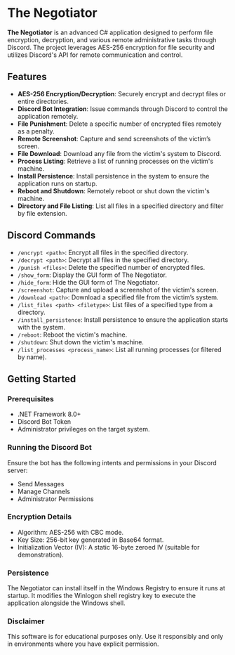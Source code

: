 # The Negotiator

**The Negotiator** is an advanced C# application designed to perform file encryption, decryption, and various remote administrative tasks through Discord. The project leverages AES-256 encryption for file security and utilizes Discord's API for remote communication and control. 

## Features

- **AES-256 Encryption/Decryption**: Securely encrypt and decrypt files or entire directories.
- **Discord Bot Integration**: Issue commands through Discord to control the application remotely.
- **File Punishment**: Delete a specific number of encrypted files remotely as a penalty.
- **Remote Screenshot**: Capture and send screenshots of the victim’s screen.
- **File Download**: Download any file from the victim's system to Discord.
- **Process Listing**: Retrieve a list of running processes on the victim's machine.
- **Install Persistence**: Install persistence in the system to ensure the application runs on startup.
- **Reboot and Shutdown**: Remotely reboot or shut down the victim's machine.
- **Directory and File Listing**: List all files in a specified directory and filter by file extension.

## Discord Commands

- `/encrypt <path>`: Encrypt all files in the specified directory.
- `/decrypt <path>`: Decrypt all files in the specified directory.
- `/punish <files>`: Delete the specified number of encrypted files.
- `/show_form`: Display the GUI form of The Negotiator.
- `/hide_form`: Hide the GUI form of The Negotiator.
- `/screenshot`: Capture and upload a screenshot of the victim's screen.
- `/download <path>`: Download a specified file from the victim’s system.
- `/list_files <path> <filetype>`: List files of a specified type from a directory.
- `/install_persistence`: Install persistence to ensure the application starts with the system.
- `/reboot`: Reboot the victim's machine.
- `/shutdown`: Shut down the victim's machine.
- `/list_processes <process_name>`: List all running processes (or filtered by name).

## Getting Started

### Prerequisites

- .NET Framework 8.0+
- Discord Bot Token
- Administrator privileges on the target system.

### Running the Discord Bot
Ensure the bot has the following intents and permissions in your Discord server:
* Send Messages
* Manage Channels
* Administrator Permissions

### Encryption Details
* Algorithm: AES-256 with CBC mode.
* Key Size: 256-bit key generated in Base64 format.
* Initialization Vector (IV): A static 16-byte zeroed IV (suitable for demonstration).

### Persistence
The Negotiator can install itself in the Windows Registry to ensure it runs at startup. It modifies the Winlogon shell registry key to execute the application alongside the Windows shell.

### Disclaimer
This software is for educational purposes only. Use it responsibly and only in environments where you have explicit permission.
